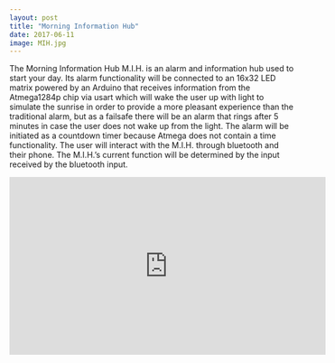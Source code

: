 ```yaml
---
layout: post
title: "Morning Information Hub"
date: 2017-06-11
image: MIH.jpg
---
```

<link href="/css/posts.css" type="text/css" rel="stylesheet">
<div class="entry">
<p>The Morning Information Hub M.I.H. is an alarm and information hub used to start your day. Its alarm functionality will be connected to an 16x32 LED matrix powered by an Arduino that receives information from the Atmega1284p chip via usart which will wake the user up with light to simulate the sunrise in order to provide a more pleasant experience than the traditional alarm, but as a failsafe there will be an alarm that rings after 5 minutes in case the user does not wake up from the light. The alarm will be initiated as a countdown timer because Atmega does not contain a time functionality. The user will interact with the M.I.H. through bluetooth and their phone. The M.I.H.’s current function will be determined by the input received by the bluetooth input.</p>
<a href="https://github.com/carlossantillana/MIH" target="_blank"><i class="fa fa-github" aria-hidden="true"></i></a>
<div class="media">
<div class="videoWrapper">
<iframe width="560" height="315" src="https://www.youtube.com/embed/ZNN70m66E9Y" frameborder="0" allowfullscreen></iframe>
</div>
</div>
</div>
